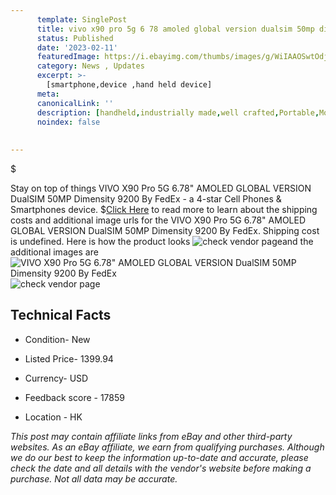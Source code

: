 ```yaml
---
      template: SinglePost
      title: vivo x90 pro 5g 6 78 amoled global version dualsim 50mp dimensity 9200 by fedex
      status: Published
      date: '2023-02-11'
      featuredImage: https://i.ebayimg.com/thumbs/images/g/WiIAAOSwtOdjfz93/s-l225.jpg
      category: News , Updates
      excerpt: >-
        [smartphone,device ,hand held device]
      meta:
      canonicalLink: ''
      description: [handheld,industrially made,well crafted,Portable,Mobile,Compact,Convenient,Lightweight,Maneuverable,Man-portable,Miniature,Carriable,Hand-held,Light,Holdable,Transportable,Mobile device,Pocket-sized,On-the-go,Wireless,Cordless,Compact size,Convenient size, smartphone,device ,hand held device]
      noindex: false
      
        
---
```

$

Stay on top of things VIVO X90 Pro 5G 6.78" AMOLED GLOBAL VERSION DualSIM 50MP Dimensity 9200 By FedEx - a 4-star Cell Phones & Smartphones device.
$[Click Here](https://www.ebay.com/itm/325489228266?hash=item4bc8ab79ea%3Ag%3AWiIAAOSwtOdjfz93&mkevt=1&mkcid=1&mkrid=711-53200-19255-0&campid=%253CePNCampaignId%253E&customid=%253CreferenceId%253E&toolid=10049) to read more to learn about the shipping costs and additional image urls for the VIVO X90 Pro 5G 6.78" AMOLED GLOBAL VERSION DualSIM 50MP Dimensity 9200 By FedEx. Shipping cost is undefined. Here is how the product looks ![check vendor page](https://i.ebayimg.com/thumbs/images/g/WiIAAOSwtOdjfz93/s-l225.jpg)and the additional images are![VIVO X90 Pro 5G 6.78" AMOLED GLOBAL VERSION DualSIM 50MP Dimensity 9200 By FedEx](https://i.ebayimg.com/images/g/WiIAAOSwtOdjfz93/s-l1200.jpg)![check vendor page](https://origin-galleryplus.ebayimg.com/ws/web/325489228266_2_0_1/225x225.jpg,https://origin-galleryplus.ebayimg.com/ws/web/325489228266_3_0_1/225x225.jpg,https://origin-galleryplus.ebayimg.com/ws/web/325489228266_4_0_1/225x225.jpg)



 ## Technical Facts 



     
      

 - Condition- New 


      

 - Listed Price- 1399.94 


      

 - Currency- USD 


      

 - Feedback score - 17859 


      

 - Location - HK 


      
      

 *_This post may contain affiliate links from eBay and other third-party websites. As an eBay affiliate, we earn from qualifying purchases. Although we do our best to keep the information up-to-date and accurate, please check the date and all details with the vendor's website before making a purchase. Not all data may be accurate._*






